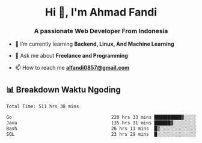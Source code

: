 <h1 align="center">Hi 👋, I'm Ahmad Fandi</h1>
<h3 align="center">A passionate Web Developer From Indonesia</h3>

- 🌱 I’m currently learning **Backend, Linux, And Machine Learning**

- 💬 Ask me about **Freelance and Programming**

- 📫 How to reach me **<alfandi0857@gmail.com>**


## 📊 Breakdown Waktu Ngoding

<!--START_SECTION:waka-->

```txt
Total Time: 511 hrs 38 mins

Go                                     220 hrs 33 mins ██████████▓░░░░░░░░░░░░░░   42.71 %
Java                                   135 hrs 31 mins ██████▓░░░░░░░░░░░░░░░░░░   26.24 %
Bash                                   26 hrs 11 mins  █▒░░░░░░░░░░░░░░░░░░░░░░░   05.07 %
SQL                                    23 hrs 29 mins  █░░░░░░░░░░░░░░░░░░░░░░░░   04.55 %
```

<!--END_SECTION:waka-->

